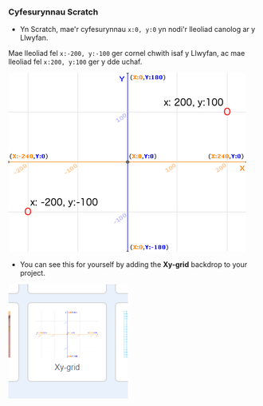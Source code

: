 ### Cyfesurynnau Scratch

+ Yn Scratch, mae'r cyfesurynnau `x:0, y:0` yn nodi'r lleoliad canolog ar y Llwyfan.

Mae lleoliad fel `x:-200, y:-100` ger cornel chwith isaf y Llwyfan, ac mae lleoliad fel `x:200, y:100` ger y dde uchaf.

![Cyfesurynnau llwyfan](images/coordinates-stage.png)

+ You can see this for yourself by adding the **Xy-grid** backdrop to your project.

![Cyfesurynnau llwyfan](images/coordinates-backdrop.png)